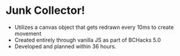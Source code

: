 # Junk Collector!

- Utilizes a canvas object that gets redrawn every 10ms to create movement
- Created entirely through vanilla JS as part of BCHacks 5.0
- Developed and planned within 36 hours.
